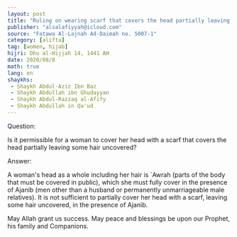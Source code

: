 ```yaml
---
layout: post
title: "Ruling on wearing scarf that covers the head partially leaving some hair uncovered"
publisher: "alsalafiyyah@icloud.com"
source: "Fatawa Al-Lajnah Ad-Daimah no. 5007-1"
category: [alifta]
tag: [women, hijab]
hijri: Dhu al-Hijjah 14, 1441 AH
date: 2020/08/8
math: true
lang: en
shaykhs: 
 - Shaykh Abdul-Aziz Ibn Baz
 - Shaykh Abdullah ibn Ghudayyan
 - Shaykh Abdul-Razzaq al-Afify
 - Shaykh Abdullah in Qa'ud
---
```


Question: 

Is it permissible for a woman to cover her head with a scarf that covers the head partially leaving some hair uncovered?

Answer: 

A woman's head as a whole including her hair is `Awrah (parts of the body that must be covered in public), which she must fully cover in the presence of Ajanib (men other than a husband or permanently unmarriageable male relatives). It is not sufficient to partially cover her head with a scarf, leaving some hair uncovered, in the presence of Ajanib.

May Allah grant us success. May peace and blessings be upon our Prophet, his family and Companions.